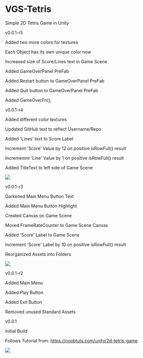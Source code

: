 # VGS-Tetris

Simple 2D Tetris Game in Unity

v0.0.1-r5

Added two more colors for textures

Each Object has its own unique color now

Increased size of Score/Lines text in Game Scene

Added GameOverPanel PreFab

Added Restart button to GameOverPanel PreFab

Added Quit button to GameOverPanel PreFab

Added GameOverFn();


v0.0.1-r4

Added different color textures

Updated GitHub text to reflect Username/Repo

Added 'Lines' text to Score Label

Increment 'Score' Value by 12 on positive isRowFull() result

Incrememnt 'Line' Value by 1 on positive isRowFull() result

Added TitleText to left side of Game Scene

<img src="https://i.gyazo.com/cd5c2f6f32cce4f822b62c54da4902b6.png">

v0.0.1-r3

Darkened Main Menu Button Text

Added Main Menu Button Highlight

Created Canvas on Game Scene

Moved FrameRateCounter to Game Scene Canvas

Added 'Score' Label to Game Scene

Increment 'Score' Label by 10 on positive isRowFull() result

Reorganized Assets into Folders

<img src="https://i.gyazo.com/22d66f04a77c903c789e0f445405e8e5.png">

v0.0.1-r2

Added Main Menu

Added Play Button

Added Exit Button

Removed unused Standard Assets

v0.0.1

Initial Build

Follows Tutorial from: https://noobtuts.com/unity/2d-tetris-game

<img src="https://i.gyazo.com/1418f5e65f51eac67514312ca1557d0f.png">